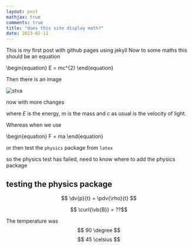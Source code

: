```yaml
---
layout: post
mathjax: true
comments: true
title: "does this site display math?"
date: 2023-02-11
---
```


This is my first post with github pages using jekyll
Now to some maths
this should be an equation


\begin{equation}
E = mc^{2}
\end{equation}

Then there is an image

   ![stva](/physics/assets/figs/s-t-001.png)  
   
   now with more changes

where $E$ is the energy, $m$ is the mass and $c$ as usual is the velocity of light.

Whereas when 
we use

\begin{equation}
F = ma
\end{equation}

or then test the `physics` package from `latex`

so the physics test has failed, need to know where to add the physics package

## testing the physics package

$$
\dv{p}{t} = \pdv{\rho}{t}
$$

$$ \curl{\vb{B}} = ??$$

The temperature was $$ 90 \degree  $$ $$ 45 \celsius $$

